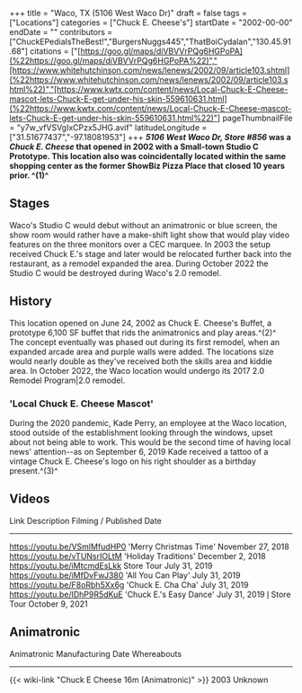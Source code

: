 +++
title = "Waco, TX (5106 West Waco Dr)"
draft = false
tags = ["Locations"]
categories = ["Chuck E. Cheese's"]
startDate = "2002-00-00"
endDate = ""
contributors = ["ChuckEPediaIsTheBest!","BurgersNuggs445","ThatBoiCydalan","130.45.91.68"]
citations = ["[https://goo.gl/maps/diVBVVrPQg6HGPoPA](%22https://goo.gl/maps/diVBVVrPQg6HGPoPA%22)","[https://www.whitehutchinson.com/news/lenews/2002/09/article103.shtml](%22https://www.whitehutchinson.com/news/lenews/2002/09/article103.shtml%22)","[https://www.kwtx.com/content/news/Local-Chuck-E-Cheese-mascot-lets-Chuck-E-get-under-his-skin-559610631.html](%22https://www.kwtx.com/content/news/Local-Chuck-E-Cheese-mascot-lets-Chuck-E-get-under-his-skin-559610631.html%22)"]
pageThumbnailFile = "y7w_vfVSVgIxCPzx5JHG.avif"
latitudeLongitude = ["31.51677437","-97.18081953"]
+++
***5106 West Waco Dr, Store #856* was a *Chuck E. Cheese* that opened in 2002 with a Small-town Studio C Prototype.
This location also was coincidentally located within the same shopping center as the former ShowBiz Pizza Place that closed 10 years prior. ^(1)^**

## Stages

Waco's Studio C would debut without an animatronic or blue screen, the show room would rather have a make-shift light show that would play video features on the three monitors over a CEC marquee.
In 2003 the setup received Chuck E.'s stage and later would be relocated further back into the restaurant, as a remodel expanded the area.
During October 2022 the Studio C would be destroyed during Waco's 2.0 remodel.

## History

This location opened on June 24, 2002 as Chuck E. Cheese's Buffet, a prototype 6,100 SF buffet that rids the animatronics and play areas.^(2)^ The concept eventually was phased out during its first remodel, when an expanded arcade area and purple walls were added. The locations size would nearly double as they've received both the skills area and kiddie area.
In October 2022, the Waco location would undergo its 2017 2.0 Remodel Program|2.0 remodel.

### 'Local Chuck E. Cheese Mascot'

During the 2020 pandemic, Kade Perry, an employee at the Waco location, stood outside of the establishment looking through the windows, upset about not being able to work. This would be the second time of having local news' attention--as on September 6, 2019 Kade received a tattoo of a vintage Chuck E. Cheese's logo on his right shoulder as a birthday present.^(3)^

## Videos

  Link                                Description                  Filming / Published Date
  ----------------------------------- ---------------------------- --------------------------
  https://youtu.be/VSmlMfudHP0        'Merry Christmas Time'     November 27, 2018
  https://youtu.be/vTUNsrIOLtM        'Holiday Traditions'       December 2, 2018
  https://youtu.be/iMtcmdEsLkk        Store Tour                   July 31, 2019
  https://youtu.be/iMfDvFwJ380        'All You Can Play'         July 31, 2019
  https://youtu.be/F8oRbh5Xx6g        'Chuck E. Cha Cha'         July 31, 2019
  https://youtu.be/IDhP9R5dKuE        'Chuck E.'s Easy Dance'   July 31, 2019
  [l](https://youtu.be/PQlvmW1QQ5k)   Store Tour                   October 9, 2021

## Animatronic

  Animatronic                                                Manufacturing Date   Whereabouts
  ---------------------------------------------------------- -------------------- -------------
  {{< wiki-link "Chuck E Cheese 16m (Animatronic)" >}}   2003                 Unknown

